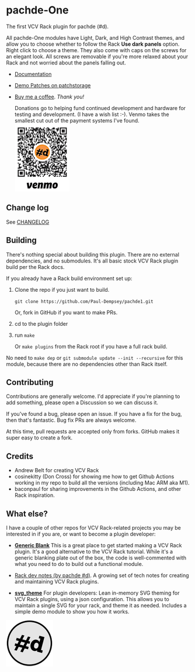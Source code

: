 # pachde-One

The first VCV Rack plugin for pachde (#d).

All pachde-One modules have Light, Dark, and High Contrast themes, and allow you to choose whether to follow the Rack **Use dark panels** option.
Right click to choose a theme.
They also come with caps on the screws for an elegant look.
All screws are removable if you're more relaxed about your Rack and not worried about the panels falling out.

- [Documentation](docs/index.md#pachde-one-modules-for-vcv-rack)

- [Demo Patches on patchstorage](https://patchstorage.com/platform/vcv-rack/?search_query=pachde-One)

- [Buy me a coffee](https://venmo.com/u/pcdempsey). *Thank you!*

  Donations go to helping fund continued development and hardware for testing and development. (I have a wish list :-). Venmo takes the smallest cut out of the payment systems I've found.\
  ![Buy pachde a coffee with VenMo](docs/images/VenMo.png)

## Change log

See [CHANGELOG](CHANGELOG.md)

## Building

There's nothing special about building this plugin. There are no external dependencies, and no submodules. It's all basic stock VCV Rack plugin build per the Rack docs.

If you already have a Rack build environment set up:

1. Clone the repo if you just want to build.

   `git clone https://github.com/Paul-Dempsey/pachde1.git`

    Or, fork in GitHub if you want to make PRs.

1. cd to the plugin folder

1. run `make`

   Or `make plugins` from the Rack root if you have a full rack build.

No need to `make dep` or `git submodule update --init --recursive` for this module, because there are no dependencies other than Rack itself.

## Contributing

Contributions are generally welcome.
I'd appreciate if you're planning to add something, please open a Discussion so we can discuss it.

If you've found a bug, please open an issue.
If you have a fix for the bug, then that's fantastic. Bug fix PRs are always welcome.

At this time, pull requests are accepted only from forks. GitHub makes it super easy to create a fork.

## Credits

- Andrew Belt for creating VCV Rack
- cosinekitty (Don Cross) for showing me how to get Github Actions working in my repo to build all the versions (including Mac ARM aka M1).
- baconpaul for sharing improvements in the Github Actions, and other Rack inspiration.

## What else?

I have a couple of other repos for VCV Rack-related projects you may be interested in if you are, or want to become a plugin developer:

- **[Generic Blank](https://github.com/Paul-Dempsey/GenericBlank)**
  This is a great place to get started making a VCV Rack plugin. It's a good alternative to the VCV Rack tutorial. While it's a generic blanking plate out of the box, the code is well-commented with what you need to do to build out a functional module.

- [Rack dev notes (by pachde #d)](https://github.com/Paul-Dempsey/rack-dev-notes/blob/main/doc/index.md#dev-notes-for-vcv-rack).
  A growing set of tech notes for creating and maintaining VCV Rack plugins.


- **[svg_theme](https://github.com/Paul-Dempsey/svg_theme)** For plugin developers: Lean in-memory SVG theming for VCV Rack plugins, using a json configuration. This allows you to maintain a single SVG for your rack, and theme it as needed. Includes a simple demo module to show you how it works.

![pachde logo](docs/Logo.svg)
